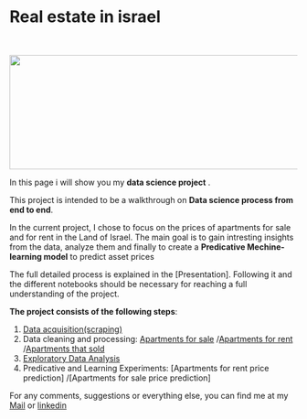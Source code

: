 # Real estate in israel

<br/>
<p align="center">
  <img src="https://www.viewstorm.com/wp-content/uploads/2018/08/Real-Estate-Market.png" height="200" width="600">
</p>

In this page i will show you my **data science project** .

This project is intended to be a walkthrough on **Data science process from end to end**.

In the current project, I chose to focus on the prices of apartments for sale and for rent in the Land of Israel.
The main goal is to gain intresting insights from the data, analyze them and finally to create a **Predicative Mechine-learning model** to predict asset prices

The full detailed process is explained in the [Presentation]. Following it and the different notebooks should be necessary for reaching a full understanding of the project.

**The project consists of the following steps**:

 1. [Data acquisition(scraping)](https://github.com/mosegorge/Real-state-ml/blob/master/scraping%20and%20framing.ipynb)
 2. Data cleaning and processing: 
        [Apartments for sale](https://github.com/mosegorge/Real-state-ml/blob/master/forsale_cleaning.ipynb)
        /[Apartments for rent](https://github.com/mosegorge/Real-state-ml/blob/master/rent_cleaning.ipynb)
        /[Apartments that sold](https://github.com/mosegorge/Real-state-ml/blob/master/sold_cleaning.ipynb)
 3. [Exploratory Data Analysis](https://github.com/mosegorge/Real-state-ml/blob/master/EDA.ipynb)
 4. Predicative and Learning Experiments:
        [Apartments for rent price prediction] 
        /[Apartments for sale price prediction] 


For any comments, suggestions or everything else, you can find me at my [Mail](mailto:moshikogorgy@gmail.com) or [linkedin](https://www.linkedin.com/in/moshe-george2311/)
